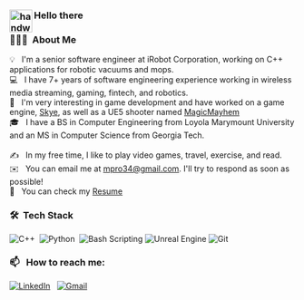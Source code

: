 
### <img alt="handwavegif" src="https://user-images.githubusercontent.com/39513876/112366216-8cfe7400-8cfe-11eb-8116-7d3dbae20e97.gif" width='40' align="left"/> Hello there

### 👨🏻‍💻 &nbsp;About Me

💡 &nbsp; I'm a senior software engineer at iRobot Corporation, working on C++ applications for robotic vacuums and mops.\
💻 &nbsp; I have 7+ years of software engineering experience working in wireless media streaming, gaming, fintech, and robotics. \
🌱 &nbsp; I'm very interesting in game development and have worked on a game engine, [Skye](https://github.com/mpro34/Skye), as well as a UE5 shooter named [MagicMayhem](https://github.com/mpro34/MagicMayhem)\
🎓 &nbsp; I have a BS in Computer Engineering from Loyola Marymount University and an MS in Computer Science from Georgia Tech.\
\
✍️ &nbsp; In my free time, I like to play video games, travel, exercise, and read.\
✉️ &nbsp; You can email me at mpro34@gmail.com. I'll try to respond as soon as possible!\
📄 &nbsp; You can check my [Resume]()


### 🛠 &nbsp;Tech Stack
![C++](https://img.shields.io/badge/-C++-05122A?style=for-the-badge&logo=C%2B%2B&logoColor=00599C)&nbsp;
![Python](https://img.shields.io/badge/-Python-05122A?style=for-the-badge&logo=python)&nbsp;
![Bash Scripting](https://img.shields.io/badge/-Bash%20Scripting-05122A?style=for-the-badge&logo=gnubash)
![Unreal Engine](https://img.shields.io/badge/-Unreal%20Engine-05122A?style=for-the-badge&logo=unrealengine)
![Git](https://img.shields.io/badge/-Git-05122A?style=for-the-badge&logo=git)&nbsp;

### 📫 &nbsp; How to reach me:


<a href="https://www.linkedin.com/in/christopher-whiting-84a61960/"><img alt="LinkedIn" src="https://img.shields.io/badge/linkedin%20-%230077B5.svg?&style=for-the-badge&logo=linkedin&logoColor=white"/></a> &nbsp;
<a href="mailto:mpro34@gmail.com"><img alt="Gmail" src="https://img.shields.io/badge/Gmail-D14836?style=for-the-badge&logo=gmail&logoColor=white" /></a> &nbsp;

